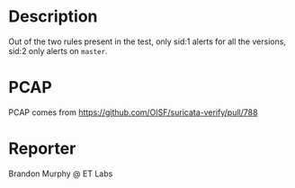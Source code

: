 Description
===========
Out of the two rules present in the test, only sid:1 alerts for all the versions, sid:2 only
alerts on `master`.

PCAP
====
PCAP comes from https://github.com/OISF/suricata-verify/pull/788

Reporter
========
Brandon Murphy @ ET Labs
